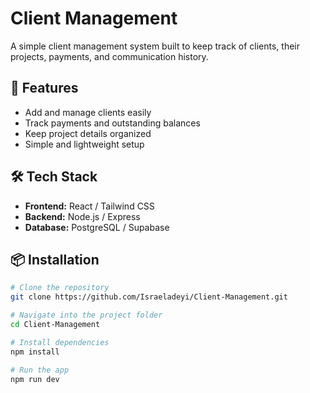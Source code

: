 # Client Management

A simple client management system built to keep track of clients, their projects, payments, and communication history.  

## 🚀 Features
- Add and manage clients easily  
- Track payments and outstanding balances  
- Keep project details organized  
- Simple and lightweight setup  

## 🛠️ Tech Stack
- **Frontend:** React / Tailwind CSS  
- **Backend:** Node.js / Express  
- **Database:** PostgreSQL / Supabase  

## 📦 Installation
```bash
# Clone the repository
git clone https://github.com/Israeladeyi/Client-Management.git

# Navigate into the project folder
cd Client-Management

# Install dependencies
npm install

# Run the app
npm run dev
